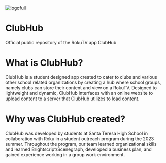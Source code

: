 ![logofull](https://github.com/LamSauced/ClubHub/assets/90363825/1e36afd7-dcf6-4ac1-bb43-1d5f27958c4d) 

# ClubHub

Official public repository of the RokuTV app ClubHub

# What is ClubHub?
ClubHub is a student designed app created to cater to clubs and various other school related organizations by creating a hub where school groups, namely clubs can store their content and view on a RokuTV. Designed to lightweight and dynamic, ClubHub interfaces with an online website to upload content to a server that ClubHub utilizes to load content.

# Why was ClubHub created?
ClubHub was developed by students at Santa Teresa High School in collaboration with Roku in a student outreach program during the 2023 summer. Throughout the program, our team learned organizational skills and learned Brightscript/Scenegraph, developed a business plan, and gained experience working in a group work environment.
